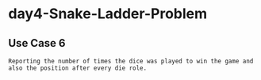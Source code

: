 # day4-Snake-Ladder-Problem
## Use Case 6
    Reporting the number of times the dice was played to win the game and also the position after every die role.
